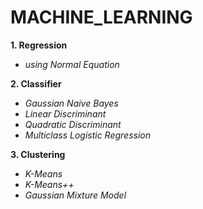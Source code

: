 # MACHINE_LEARNING

**1. Regression** <br />
+  *using Normal Equation*

**2. Classifier** <br />
+  *Gaussian Naive Bayes* <br />
+  *Linear Discriminant* <br />
+  *Quadratic Discriminant* <br />
+  *Multiclass Logistic Regression* <br />

**3. Clustering** <br />
+  *K-Means* <br />
+  *K-Means++* <br />
+  *Gaussian Mixture Model* <br />
